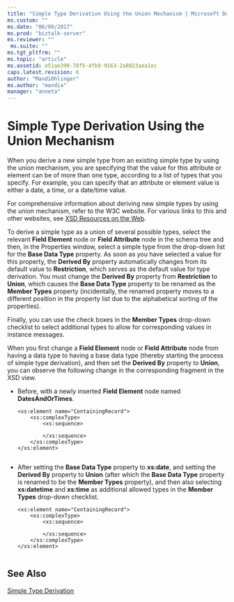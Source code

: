 ```yaml
---
title: "Simple Type Derivation Using the Union Mechanism | Microsoft Docs"
ms.custom: ""
ms.date: "06/08/2017"
ms.prod: "biztalk-server"
ms.reviewer: ""
 ms.suite: ""
ms.tgt_pltfrm: ""
ms.topic: "article"
ms.assetid: e51ae390-78f5-4fb9-9163-2a8023aea1ec
caps.latest.revision: 6
author: "MandiOhlinger"
ms.author: "mandia"
manager: "anneta"
---
```

# Simple Type Derivation Using the Union Mechanism
When you derive a new simple type from an existing simple type by using the union mechanism, you are specifying that the value for this attribute or element can be of more than one type, according to a list of types that you specify. For example, you can specify that an attribute or element value is either a date, a time, or a date/time value.  
  
 For comprehensive information about deriving new simple types by using the union mechanism, refer to the W3C website. For various links to this and other websites, see [XSD Resources on the Web](../core/xsd-resources-on-the-web.md).  
  
 To derive a simple type as a union of several possible types, select the relevant **Field Element** node or **Field Attribute** node in the schema tree and then, in the Properties window, select a simple type from the drop-down list for the **Base Data Type** property. As soon as you have selected a value for this property, the **Derived By** property automatically changes from its default value to **Restriction**, which serves as the default value for type derivation. You must change the **Derived By** property from **Restriction** to **Union**, which causes the **Base Data Type** property to be renamed as the **Member Types** property (incidentally, the renamed property moves to a different position in the property list due to the alphabetical sorting of the properties).  
  
 Finally, you can use the check boxes in the **Member Types** drop-down checklist to select additional types to allow for corresponding values in instance messages.  
  
 When you first change a **Field Element** node or **Field Attribute** node from having a data type to having a base data type (thereby starting the process of simple type derivation), and then set the **Derived By** property to **Union**, you can observe the following change in the corresponding fragment in the XSD view.  
  
-   Before, with a newly inserted **Field Element** node named **DatesAndOrTimes**.  
  
    ```  
    <xs:element name="ContainingRecord">  
        <xs:complexType>  
            <xs:sequence>  
  
            </xs:sequence>  
        </xs:complexType>  
    </xs:element>  
  
    ```  
  
-   After setting the **Base Data Type** property to **xs:date**, and setting the **Derived By** property to **Union** (after which the **Base Data Type** property is renamed to be the **Member Types** property), and then also selecting **xs:datetime** and **xs:time** as additional allowed types in the **Member Types** drop-down checklist.  
  
    ```  
    <xs:element name="ContainingRecord">  
        <xs:complexType>  
            <xs:sequence>  
  
            </xs:sequence>  
        </xs:complexType>  
    </xs:element>  
  
    ```  
  
## See Also  
 [Simple Type Derivation](../core/simple-type-derivation.md)